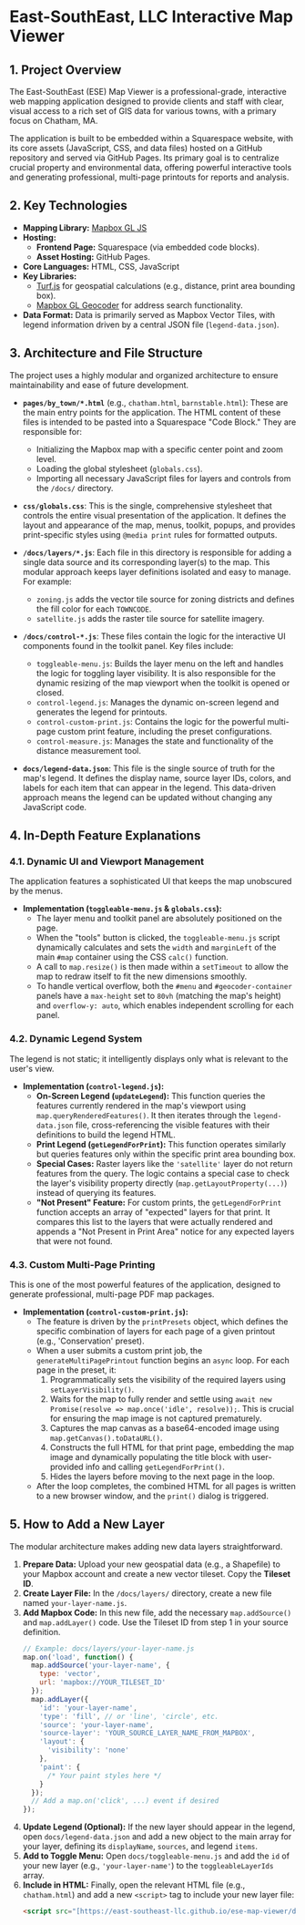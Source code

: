 # East-SouthEast, LLC Interactive Map Viewer

## 1. Project Overview

The East-SouthEast (ESE) Map Viewer is a professional-grade, interactive web mapping application designed to provide clients and staff with clear, visual access to a rich set of GIS data for various towns, with a primary focus on Chatham, MA.

The application is built to be embedded within a Squarespace website, with its core assets (JavaScript, CSS, and data files) hosted on a GitHub repository and served via GitHub Pages. Its primary goal is to centralize crucial property and environmental data, offering powerful interactive tools and generating professional, multi-page printouts for reports and analysis.

## 2. Key Technologies

* **Mapping Library:** [Mapbox GL JS](https://docs.mapbox.com/mapbox-gl-js/api/)
* **Hosting:**
    * **Frontend Page:** Squarespace (via embedded code blocks).
    * **Asset Hosting:** GitHub Pages.
* **Core Languages:** HTML, CSS, JavaScript
* **Key Libraries:**
    * [Turf.js](https://turfjs.org/) for geospatial calculations (e.g., distance, print area bounding box).
    * [Mapbox GL Geocoder](https://github.com/mapbox/mapbox-gl-geocoder) for address search functionality.
* **Data Format:** Data is primarily served as Mapbox Vector Tiles, with legend information driven by a central JSON file (`legend-data.json`).

## 3. Architecture and File Structure

The project uses a highly modular and organized architecture to ensure maintainability and ease of future development.

* **`pages/by_town/*.html`** (e.g., `chatham.html`, `barnstable.html`): These are the main entry points for the application. The HTML content of these files is intended to be pasted into a Squarespace "Code Block." They are responsible for:
    * Initializing the Mapbox map with a specific center point and zoom level.
    * Loading the global stylesheet (`globals.css`).
    * Importing all necessary JavaScript files for layers and controls from the `/docs/` directory.

* **`css/globals.css`**: This is the single, comprehensive stylesheet that controls the entire visual presentation of the application. It defines the layout and appearance of the map, menus, toolkit, popups, and provides print-specific styles using `@media print` rules for formatted outputs.

* **`/docs/layers/*.js`**: Each file in this directory is responsible for adding a single data source and its corresponding layer(s) to the map. This modular approach keeps layer definitions isolated and easy to manage. For example:
    * `zoning.js` adds the vector tile source for zoning districts and defines the fill color for each `TOWNCODE`.
    * `satellite.js` adds the raster tile source for satellite imagery.

* **`/docs/control-*.js`**: These files contain the logic for the interactive UI components found in the toolkit panel. Key files include:
    * `toggleable-menu.js`: Builds the layer menu on the left and handles the logic for toggling layer visibility. It is also responsible for the dynamic resizing of the map viewport when the toolkit is opened or closed.
    * `control-legend.js`: Manages the dynamic on-screen legend and generates the legend for printouts.
    * `control-custom-print.js`: Contains the logic for the powerful multi-page custom print feature, including the preset configurations.
    * `control-measure.js`: Manages the state and functionality of the distance measurement tool.

* **`docs/legend-data.json`**: This file is the single source of truth for the map's legend. It defines the display name, source layer IDs, colors, and labels for each item that can appear in the legend. This data-driven approach means the legend can be updated without changing any JavaScript code.

## 4. In-Depth Feature Explanations

### 4.1. Dynamic UI and Viewport Management

The application features a sophisticated UI that keeps the map unobscured by the menus.

* **Implementation (`toggleable-menu.js` & `globals.css`):**
    * The layer menu and toolkit panel are absolutely positioned on the page.
    * When the "tools" button is clicked, the `toggleable-menu.js` script dynamically calculates and sets the `width` and `marginLeft` of the main `#map` container using the CSS `calc()` function.
    * A call to `map.resize()` is then made within a `setTimeout` to allow the map to redraw itself to fit the new dimensions smoothly.
    * To handle vertical overflow, both the `#menu` and `#geocoder-container` panels have a `max-height` set to `80vh` (matching the map's height) and `overflow-y: auto`, which enables independent scrolling for each panel.

### 4.2. Dynamic Legend System

The legend is not static; it intelligently displays only what is relevant to the user's view.

* **Implementation (`control-legend.js`):**
    * **On-Screen Legend (`updateLegend`):** This function queries the features currently rendered in the map's viewport using `map.queryRenderedFeatures()`. It then iterates through the `legend-data.json` file, cross-referencing the visible features with their definitions to build the legend HTML.
    * **Print Legend (`getLegendForPrint`):** This function operates similarly but queries features only within the specific print area bounding box.
    * **Special Cases:** Raster layers like the `'satellite'` layer do not return features from the query. The logic contains a special case to check the layer's visibility property directly (`map.getLayoutProperty(...)`) instead of querying its features.
    * **"Not Present" Feature:** For custom prints, the `getLegendForPrint` function accepts an array of "expected" layers for that print. It compares this list to the layers that were actually rendered and appends a "Not Present in Print Area" notice for any expected layers that were not found.

### 4.3. Custom Multi-Page Printing

This is one of the most powerful features of the application, designed to generate professional, multi-page PDF map packages.

* **Implementation (`control-custom-print.js`):**
    * The feature is driven by the `printPresets` object, which defines the specific combination of layers for each page of a given printout (e.g., 'Conservation' preset).
    * When a user submits a custom print job, the `generateMultiPagePrintout` function begins an `async` loop. For each page in the preset, it:
        1.  Programmatically sets the visibility of the required layers using `setLayerVisibility()`.
        2.  Waits for the map to fully render and settle using `await new Promise(resolve => map.once('idle', resolve));`. This is crucial for ensuring the map image is not captured prematurely.
        3.  Captures the map canvas as a base64-encoded image using `map.getCanvas().toDataURL()`.
        4.  Constructs the full HTML for that print page, embedding the map image and dynamically populating the title block with user-provided info and calling `getLegendForPrint()`.
        5.  Hides the layers before moving to the next page in the loop.
    * After the loop completes, the combined HTML for all pages is written to a new browser window, and the `print()` dialog is triggered.

## 5. How to Add a New Layer

The modular architecture makes adding new data layers straightforward.

1.  **Prepare Data:** Upload your new geospatial data (e.g., a Shapefile) to your Mapbox account and create a new vector tileset. Copy the **Tileset ID**.
2.  **Create Layer File:** In the `/docs/layers/` directory, create a new file named `your-layer-name.js`.
3.  **Add Mapbox Code:** In this new file, add the necessary `map.addSource()` and `map.addLayer()` code. Use the Tileset ID from step 1 in your source definition.
    ```javascript
    // Example: docs/layers/your-layer-name.js
    map.on('load', function() {
      map.addSource('your-layer-name', {
        type: 'vector',
        url: 'mapbox://YOUR_TILESET_ID'
      });
      map.addLayer({
        'id': 'your-layer-name',
        'type': 'fill', // or 'line', 'circle', etc.
        'source': 'your-layer-name',
        'source-layer': 'YOUR_SOURCE_LAYER_NAME_FROM_MAPBOX',
        'layout': {
          'visibility': 'none'
        },
        'paint': {
          /* Your paint styles here */
        }
      });
      // Add a map.on('click', ...) event if desired
    });
    ```
4.  **Update Legend (Optional):** If the new layer should appear in the legend, open `docs/legend-data.json` and add a new object to the main array for your layer, defining its `displayName`, `sources`, and legend `items`.
5.  **Add to Toggle Menu:** Open `docs/toggleable-menu.js` and add the `id` of your new layer (e.g., `'your-layer-name'`) to the `toggleableLayerIds` array.
6.  **Include in HTML:** Finally, open the relevant HTML file (e.g., `chatham.html`) and add a new `<script>` tag to include your new layer file:
    ```html
    <script src="[https://east-southeast-llc.github.io/ese-map-viewer/docs/layers/your-layer-name.js?v=2](https://east-southeast-llc.github.io/ese-map-viewer/docs/layers/your-layer-name.js?v=2)"></script>
    ```